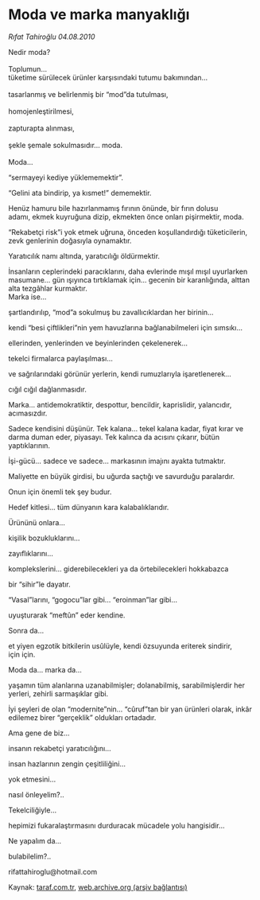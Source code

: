 # Moda ve marka manyaklığı

*Rıfat Tahiroğlu 04.08.2010*

<div class="yazi"><p>Nedir moda?<br/> <br/>Toplumun… <br/>tüketime sürülecek ürünler karşısındaki tutumu bakımından… <br/> <br/>tasarlanmış ve belirlenmiş bir “mod”da tutulması, <br/> <br/>homojenleştirilmesi,<br/> <br/>zapturapta alınması, <br/> <br/>şekle şemale sokulmasıdır… moda.<br/> <br/>Moda… </p>
<p>“sermayeyi kediye yüklememektir”.</p>
<p>“Gelini ata bindirip, ya kısmet!” dememektir.</p>
<p>Henüz hamuru bile hazırlanmamış fırının önünde, bir fırın dolusu <br/>adamı, ekmek kuyruğuna dizip, ekmekten önce onları pişirmektir, moda. </p>
<p>“Rekabetçi risk”i yok etmek uğruna, önceden koşullandırdığı tüketicilerin, zevk genlerinin doğasıyla oynamaktır. </p>
<p>Yaratıcılık namı altında, yaratıcılığı öldürmektir.</p>
<p>İnsanların ceplerindeki paracıklarını, daha evlerinde mışıl mışıl uyurlarken masumane… gün ışıyınca tırtıklamak için… gecenin bir karanlığında, alttan alta tezgâhlar kurmaktır.<br/>Marka ise… </p>
<p>şartlandırılıp, “mod”a sokulmuş bu zavallıcıklardan her birinin… </p>
<p>kendi “besi çiftlikleri”nin yem havuzlarına bağlanabilmeleri için sımsıkı…</p>
<p>ellerinden, yenlerinden ve beyinlerinden çekelenerek…</p>
<p>tekelci firmalarca paylaşılması…</p>
<p>ve sağrılarındaki görünür yerlerin, kendi rumuzlarıyla işaretlenerek… </p>
<p>cığıl cığıl dağlanmasıdır.</p>
<p>Marka… antidemokratiktir, despottur, bencildir, kaprislidir, yalancıdır, acımasızdır. </p>
<p>Sadece kendisini düşünür. Tek kalana… tekel kalana kadar, fiyat kırar ve darma duman eder, piyasayı. Tek kalınca da acısını çıkarır, bütün yaptıklarının. </p>
<p>İşi-gücü… sadece ve sadece… markasının imajını ayakta tutmaktır. </p>
<p>Maliyette en büyük girdisi, bu uğurda saçtığı ve savurduğu paralardır. </p>
<p>Onun için önemli tek şey budur. </p>
<p>Hedef kitlesi… tüm dünyanın kara kalabalıklarıdır. </p>
<p>Ürününü onlara… </p>
<p>kişilik bozukluklarını… </p>
<p>zayıflıklarını…</p>
<p>komplekslerini… giderebilecekleri ya da örtebilecekleri hokkabazca </p>
<p>bir “sihir”le dayatır. </p>
<p>“Vasal”larını, “gogocu”lar gibi… “eroinman”lar gibi…</p>
<p>uyuşturarak “meftûn” eder kendine. </p>
<p>Sonra da… </p>
<p>et yiyen egzotik bitkilerin usûlüyle, kendi özsuyunda eriterek sindirir, <br/>için için. </p>
<p>Moda da… marka da… </p>
<p>yaşamın tüm alanlarına uzanabilmişler; dolanabilmiş, sarabilmişlerdir her yerleri, zehirli sarmaşıklar gibi. </p>
<p>İyi şeyleri de olan “modernite”nin… “cûruf”tan bir yan ürünleri olarak, inkâr edilemez birer “gerçeklik” oldukları ortadadır.</p>
<p>Ama gene de biz… </p>
<p>insanın rekabetçi yaratıcılığını… </p>
<p>insan hazlarının zengin çeşitliliğini…</p>
<p>yok etmesini…</p>
<p>nasıl önleyelim?..</p>
<p>Tekelciliğiyle…</p>
<p>hepimizi fukaralaştırmasını durduracak mücadele yolu hangisidir…</p>
<p>Ne yapalım da…</p>
<p>bulabilelim?..</p>
<p>rifattahiroglu@hotmail.com</p>
</div>

Kaynak: [taraf.com.tr](http://www.taraf.com.tr:80/rifat-tahiroglu/makale-moda-ve-marka-manyakligi.htm), [web.archive.org (arşiv bağlantısı)](http://web.archive.org/web/20100818003949/http://www.taraf.com.tr:80/rifat-tahiroglu/makale-moda-ve-marka-manyakligi.htm)
